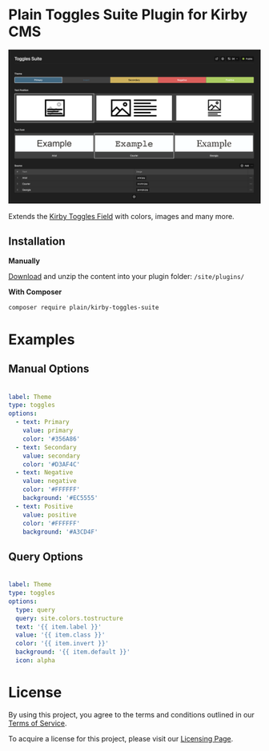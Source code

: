 # Plain Toggles Suite Plugin for Kirby CMS

<img src="./.github/screenshot.png" alt="Kirby Toggles Suite">


Extends the [Kirby Toggles Field](https://getkirby.com/docs/reference/panel/fields/toggles) with colors, images and many more.

## Installation

**Manually**

[Download](https://github.com/plain-solutions-gmbh/kirby-toggles-suite) and unzip the content into your plugin folder: `/site/plugins/`

**With Composer**

```bash
composer require plain/kirby-toggles-suite
```

# Examples

## Manual Options

```yaml

label: Theme
type: toggles
options:
  - text: Primary
    value: primary
    color: '#356A86'
  - text: Secondary
    value: secondary
    color: '#D3AF4C'
  - text: Negative
    value: negative
    color: '#FFFFFF'
    background: '#EC5555'
  - text: Positive
    value: positive
    color: '#FFFFFF'
    background: '#A3CD4F'

```


## Query Options

```yml

label: Theme
type: toggles
options:
  type: query
  query: site.colors.tostructure
  text: '{{ item.label }}'
  value: '{{ item.class }}'
  color: '{{ item.invert }}'
  background: '{{ item.default }}'
  icon: alpha

```

# License

By using this project, you agree to the terms and conditions outlined in our [Terms of Service](https://plain-solutions.net/terms). 

To acquire a license for this project, please visit our [Licensing Page](https://plain-solutions.net/906069).